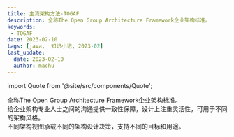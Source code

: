 ```yaml
---
title: 主流架构方法-TOGAF
description: 全称The Open Group Architecture Framework企业架构标准。  
keywords:
 - TOGAF
date: 2023-02-10
tags: [java,  知识小记, 2023-02]
last_update:
  date: 2023-02-10
  author: machu
---
```


import Quote from '@site/src/components/Quote';

> <Quote></Quote>

全称The Open Group Architecture Framework企业架构标准。  
给企业架构专业人士之间的沟通提供一致性保障，设计上注重灵活性，可用于不同的架构风格。  
不同架构视图承载不同的架构设计决策，支持不同的目标和用途。
